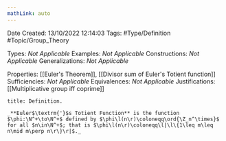 ```yaml
---
mathLink: auto
---
```


<div class="topSpace"></div>

Date Created: 13/10/2022 12:14:03
Tags: #Type/Definition #Topic/Group_Theory

Types: _Not Applicable_
Examples: _Not Applicable_
Constructions: _Not Applicable_
Generalizations: _Not Applicable_

Properties: [[Euler's Theorem]], [[Divisor sum of Euler's Totient function]]
Sufficiencies: _Not Applicable_
Equivalences: _Not Applicable_
Justifications: [[Multiplicative group iff coprime]]

``` ad-Definition
title: Definition.

_**Euler$\textrm{'}$s Totient Function** is the function $\phi:\N^+\to\N^+$ defined by $\phi\l(n\r)\coloneqq\ord{\Z_n^\times}$ for all $n\in\N^+$; that is $\phi\l(n\r)\coloneqq\l|\l\{1\leq m\leq n\mid m\perp n\r\}\r|$._

```
